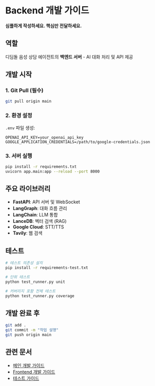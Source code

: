 # Backend 개발 가이드

**심플하게 작성하세요. 핵심만 전달하세요.**

## 역할

디딤돌 음성 상담 에이전트의 **백엔드 서버** - AI 대화 처리 및 API 제공

## 개발 시작

### 1. Git Pull (필수)
```bash
git pull origin main
```

### 2. 환경 설정
`.env` 파일 생성:
```env
OPENAI_API_KEY=your_openai_api_key
GOOGLE_APPLICATION_CREDENTIALS=/path/to/google-credentials.json
```

### 3. 서버 실행
```bash
pip install -r requirements.txt
uvicorn app.main:app --reload --port 8000
```

## 주요 라이브러리

- **FastAPI**: API 서버 및 WebSocket
- **LangGraph**: 대화 흐름 관리
- **LangChain**: LLM 통합
- **LanceDB**: 벡터 검색 (RAG)
- **Google Cloud**: STT/TTS
- **Tavily**: 웹 검색

## 테스트

```bash
# 테스트 의존성 설치
pip install -r requirements-test.txt

# 단위 테스트
python test_runner.py unit

# 커버리지 포함 전체 테스트
python test_runner.py coverage
```

## 개발 완료 후

```bash
git add .
git commit -m "작업 설명"
git push origin main
```

## 관련 문서

- [메인 개발 가이드](../CLAUDE.md)
- [Frontend 개발 가이드](../frontend/CLAUDE.md)
- [테스트 가이드](../README_TESTING.md)